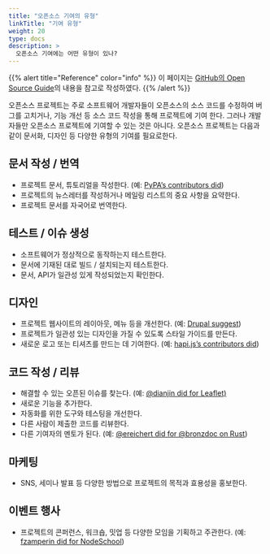 ```yaml
---
title: "오픈소스 기여의 유형"
linkTitle: "기여 유형"
weight: 20
type: docs
description: >
  오픈소스 기여에는 어떤 유형이 있나?
---
```


{{% alert title="Reference" color="info" %}}
이 페이지는 [GitHub의 Open Source Guide](https://opensource.guide/)의 내용을 참고로 작성하였다. 
{{% /alert %}}

오픈소스 프로젝트는 주로 소프트웨어 개발자들이 오픈소스의 소스 코드를 수정하여 버그를 고치거나, 기능 개선 등 소스 코드 작성을 통해 프로젝트에 기여 한다. 그러나 개발자들만 오픈소스 프로젝트에 기여할 수 있는 것은 아니다. 오픈소스 프로젝트는 다음과 같이 문서화, 디자인 등 다양한 유형의 기여를 필요로한다.

## 문서 작성 / 번역
* 프로젝트 문서, 튜토리얼을 작성한다. (예: [PyPA’s contributors did](https://github.com/pypa/python-packaging-user-guide/issues/194))
* 프로젝트의 뉴스레터를 작성하거나 메일링 리스트의 중요 사항을 요약한다.
* 프로젝트 문서를 자국어로 번역한다.

## 테스트 / 이슈 생성
* 소프트웨어가 정상적으로 동작하는지 테스트한다.
* 문서에 기재된 대로 빌드 / 설치되는지 테스트한다.
* 문서, API가 일관성 있게 작성되었는지 확인한다.

## 디자인
* 프로젝트 웹사이트의 레이아웃, 메뉴 등을 개선한다. (예: [Drupal suggest](https://www.drupal.org/community-initiatives/drupal-core/usability))
* 프로젝트가 일관성 있는 디자인을 가질 수 있도록 스타일 가이드를 만든다.
* 새로운 로고 또는 티셔츠를 만드는 데 기여한다. (예: [hapi.js’s contributors did](https://github.com/hapijs/contrib/issues/68))

## 코드 작성 / 리뷰
* 해결할 수 있는 오픈된 이슈를 찾는다. (예: [@dianjin did for Leaflet)](https://github.com/Leaflet/Leaflet/issues/4528#issuecomment-216520560)
* 새로운 기능을 추가한다.
* 자동화를 위한 도구와 테스팅을 개선한다.
* 다른 사람이 제출한 코드를 리뷰한다. 
* 다른 기여자의 멘토가 된다. (예: [@ereichert did for @bronzdoc on Rust](https://github.com/rust-lang/book/issues/123#issuecomment-238049666))

## 마케팅
* SNS, 세미나 발표 등 다양한 방법으로 프로젝트의 목적과 효용성을 홍보한다.

## 이벤트 행사
* 프로젝트의 콘퍼런스, 워크숍, 밋업 등 다양한 모임을 기획하고 주관한다. (예: [fzamperin did for NodeSchool](https://github.com/nodeschool/organizers/issues/406))